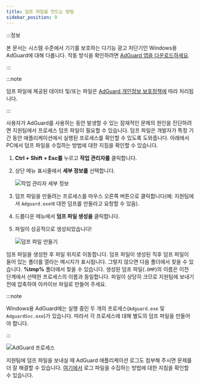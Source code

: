 ```yaml
---
title: 덤프 파일을 만드는 방법
sidebar_position: 9
---
```


:::정보

본 문서는 시스템 수준에서 기기를 보호하는 다기능 광고 차단기인 Windows용 AdGuard에 대해 다룹니다. 작동 방식을 확인하려면 [AdGuard 앱을 다운로드하세요](https://agrd.io/download-kb-adblock).

:::

:::note

덤프 파일에 제공된 데이터 및/또는 파일은 [AdGuard 개인정보 보호정책에](https://adguard.com/en/privacy.html) 따라 처리됩니다.

:::

사용자가 AdGuard를 사용하는 동안 발생할 수 있는 잠재적인 문제의 원인을 진단하려면 지원팀에서 프로세스 덤프 파일이 필요할 수 있습니다. 덤프 파일은 개발자가 특정 기간 동안 애플리케이션에서 실행된 프로세스를 확인할 수 있도록 도와줍니다. 아래에서 PC에서 덤프 파일을 수집하는 방법에 대한 지침을 확인할 수 있습니다.

1. **Ctrl + Shift + Esc를** 누르고 **작업 관리자를** 클릭합니다.

1. 상단 메뉴 표시줄에서 **세부 정보를** 선택합니다.

    ![작업 관리자 세부 정보](https://cdn.adtidy.org/public/Adguard/kb/Windows_dump/details_en.png)

1. 덤프 파일을 만들려는 프로세스를 마우스 오른쪽 버튼으로 클릭합니다(예: 지원팀에서 `Adguard.exe에` 대한 덤프를 만들라고 요청할 수 있음).

1. 드롭다운 메뉴에서 **덤프 파일 생성을** 클릭합니다.

1. 파일이 성공적으로 생성되었습니다!

    ![덤프 파일 만들기](https://cdn.adtidy.org/public/Adguard/kb/Windows_dump/create_dump_file_en.png)

덤프 파일을 생성한 후 파일 위치로 이동합니다. 덤프 파일이 생성된 직후 덤프 파일이 들어 있는 폴더를 열라는 메시지가 표시됩니다. 그렇지 않으면 다음 폴더에서 찾을 수 있습니다. **%tmp%** 폴더에서 찾을 수 있습니다. 생성된 덤프 파일(`.DMP`)의 이름은 이전 단계에서 선택한 프로세스의 이름과 동일합니다. 파일이 상당히 크므로 지원팀에 보내기 전에 압축하여 아카이브 파일로 만들어 주세요.

:::note

Windows용 AdGuard에는 실행 중인 두 개의 프로세스(`Adguard.exe` 및 `AdguardSvc.exe`)가 있습니다. 따라서 각 프로세스에 대해 별도의 덤프 파일을 만들어야 합니다.

:::

![AdGuard 프로세스](https://cdn.adtidy.org/public/Adguard/kb/Windows_dump/processes_en.png)

지원팀에 덤프 파일을 보내실 때 AdGuard 애플리케이션 로그도 첨부해 주시면 문제를 더 잘 해결할 수 있습니다. [여기에서](../adguard-logs) 로그 파일을 수집하는 방법에 대한 지침을 확인할 수 있습니다.
